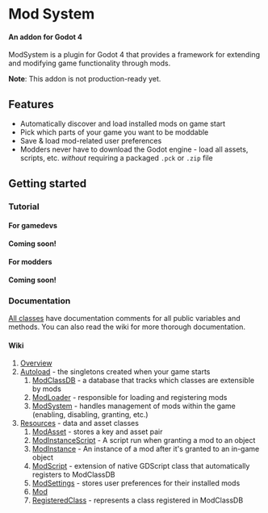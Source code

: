 # Mod System 

#### An addon for Godot 4

ModSystem is a plugin for Godot 4 that provides a framework for extending and modifying game functionality through mods.

**Note**: This addon is not production-ready yet.

## Features

- Automatically discover and load installed mods on game start
- Pick which parts of your game you want to be moddable
- Save & load mod-related user preferences
- Modders never have to download the Godot engine - load all assets, scripts, etc. *without* requiring a packaged `.pck` or `.zip` file


## Getting started

### Tutorial

#### For gamedevs

**Coming soon!**

#### For modders

**Coming soon!**

### Documentation

[All classes](addons/mod_system) have documentation comments for all public variables and methods. You can also read the wiki for more thorough documentation.

#### Wiki

1. [Overview](addons/mod_system/wiki/overview.md)
2. [Autoload](addons/mod_system/wiki/autoload) - the singletons created when your game starts
	1. [ModClassDB](addons/mod_system/wiki/autoload/mod_class_db.md) - a database that tracks which classes are extensible by mods
	2. [ModLoader](addons/mod_system/wiki/autoload/mod_loader.md) - responsible for loading and registering mods
	3. [ModSystem](addons/mod_system/wiki/autoload/mod_system.md) - handles management of mods within the game (enabling, disabling, granting, etc.)
3. [Resources](addons/mod_system/wiki/resources) - data and asset classes
	1. [ModAsset](addons/mod_system/wiki/resources/mod_asset.md) - stores a key and asset pair
	2. [ModInstanceScript](addons/mod_system/wiki/resources/mod_instance_script.md) - A script run when granting a mod to an object
	3. [ModInstance](addons/mod_system/wiki/resources/mod_instance.md) - An instance of a mod after it's granted to an in-game object
	4. [ModScript](addons/mod_system/wiki/resources/mod_script.md) - extension of native GDScript class that automatically registers to ModClassDB
	5. [ModSettings](addons/mod_system/wiki/resources/mod_settings.md) - stores user preferences for their installed mods
	6. [Mod](addons/mod_system/wiki/resources/mod.md)
	7. [RegisteredClass](addons/mod_system/wiki/resources/registered_class.md) - represents a class registered in ModClassDB







